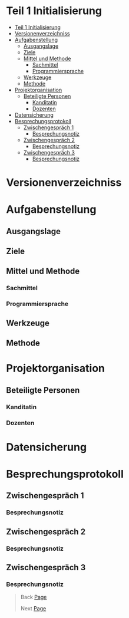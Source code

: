 # Teil 1 Initialisierung

- [Teil 1 Initialisierung](#teil-1-initialisierung)
- [Versionenverzeichniss](#versionenverzeichniss)
- [Aufgabenstellung](#aufgabenstellung)
  - [Ausgangslage](#ausgangslage)
  - [Ziele](#ziele)
  - [Mittel und Methode](#mittel-und-methode)
    - [Sachmittel](#sachmittel)
    - [Programmiersprache](#programmiersprache)
  - [Werkzeuge](#werkzeuge)
  - [Methode](#methode)
- [Projektorganisation](#projektorganisation)
  - [Beteiligte Personen](#beteiligte-personen)
    - [Kanditatin](#kanditatin)
    - [Dozenten](#dozenten)
- [Datensicherung](#datensicherung)
- [Besprechungsprotokoll](#besprechungsprotokoll)
  - [Zwischengespräch 1](#zwischengespräch-1)
    - [Besprechungsnotiz](#besprechungsnotiz)
  - [Zwischengespräch 2](#zwischengespräch-2)
    - [Besprechungsnotiz](#besprechungsnotiz-1)
  - [Zwischengespräch 3](#zwischengespräch-3)
    - [Besprechungsnotiz](#besprechungsnotiz-2)

# Versionenverzeichniss

# Aufgabenstellung
## Ausgangslage
## Ziele
## Mittel und Methode
### Sachmittel
### Programmiersprache
## Werkzeuge
## Methode

# Projektorganisation
## Beteiligte Personen
### Kanditatin
### Dozenten

# Datensicherung

# Besprechungsprotokoll
## Zwischengespräch 1
### Besprechungsnotiz
## Zwischengespräch 2
### Besprechungsnotiz
## Zwischengespräch 3
### Besprechungsnotiz

> Back [Page]()
>
> Next [Page]()